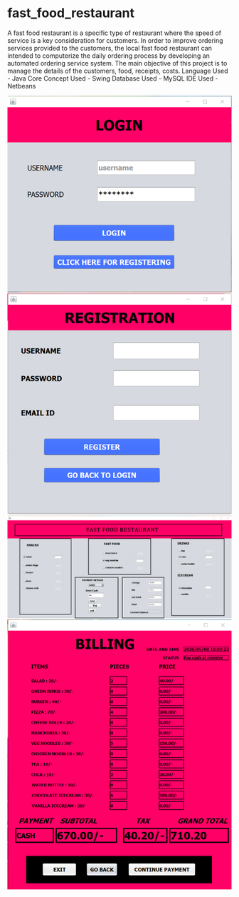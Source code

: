 # fast_food_restaurant
A fast food restaurant is a specific type of restaurant where the speed of service is a key consideration for customers. In order to improve ordering services provided to the  customers, the local fast food restaurant can intended to computerize the daily ordering process by developing an automated ordering service system. The main objective of this project is to manage the details of the customers, food, receipts, costs.
Language Used -  Java Core 
Concept Used - Swing
Database Used - MySQL
IDE Used - Netbeans

![](loginp.png)
![](registrationp.png)
![](menup.png)
![](bill.png)
